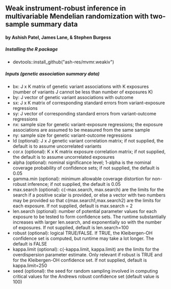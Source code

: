 ## Weak instrument-robust inference in multivariable Mendelian randomization with two-sample summary data ##
#### by Ashish Patel, James Lane, & Stephen Burgess #### 

##### Installing the R package
* devtools::install_github("ash-res/mvmr.weakiv")

##### Inputs (genetic association summary data)
 * bx: J x K matrix of genetic variant associations with K exposures (number of variants J cannot be less than number of exposures K)
 * by: J vector of genetic variant associations with outcome
 * sx: J x K matrix of corresponding standard errors from variant-exposure regressions
 * sy: J vector of corresponding standard errors from variant-outcome regressions
 * nx: sample size for genetic variant-exposure regressions; the exposure associations are assumed to be measured from the same sample
 * ny: sample size for genetic variant-outcome regressions
 * ld (optional): J x J genetic variant correlation matrix; if not supplied, the default is to assume uncorrelated variants
 * cor.x (optional): K x K matrix exposure correlation matrix; if not supplied, the default is to assume uncorrelated exposures
 * alpha (optional): nominal significance level; 1-alpha is the nominal coverage probability of confidence sets; if not supplied, the default is 0.05
 * gamma.min (optional): minimum allowable coverage distortion for non-robust inference; if not supplied, the default is 0.05
 * max.search (optional): c(-max.search, max.search) are the limits for the search if a positive scalar is provided, or else a vector with two numbers may be provided so that c(max.search1,max.search2) are the limits for each exposure. If not supplied, default is max.search = 2
 * len.search (optional): number of potential parameter values for each exposure to be tested to form confidence sets. The runtime substantially increases with larger len.search, and exponentially so with the number of exposures. If not supplied, default is len.search=100
 * robust (optional): logical TRUE/FALSE. If TRUE, the Kleibergen-OH confidence set is computed, but runtime may take a lot longer. The default is FALSE
 * kappa.limit (optional): c(-kappa.limit, kappa.limit) are the limits for the overdispersion parameter estimate. Only relevant if robust is TRUE and for the Kleibergen-OH confidence set. If not supplied, default is kappa.limit=250
 * seed (optional): the seed for random sampling involved in computing critical values for the Andrews robust confidence set (default value is 100)

